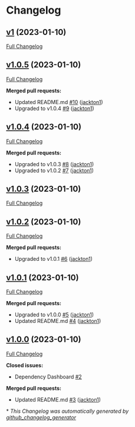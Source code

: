 # Changelog

## [v1](https://github.com/tj-actions/cargo-bump/tree/v1) (2023-01-10)

[Full Changelog](https://github.com/tj-actions/cargo-bump/compare/v1.0.5...v1)

## [v1.0.5](https://github.com/tj-actions/cargo-bump/tree/v1.0.5) (2023-01-10)

[Full Changelog](https://github.com/tj-actions/cargo-bump/compare/v1.0.4...v1.0.5)

**Merged pull requests:**

- Updated README.md [\#10](https://github.com/tj-actions/cargo-bump/pull/10) ([jackton1](https://github.com/jackton1))
- Upgraded to v1.0.4 [\#9](https://github.com/tj-actions/cargo-bump/pull/9) ([jackton1](https://github.com/jackton1))

## [v1.0.4](https://github.com/tj-actions/cargo-bump/tree/v1.0.4) (2023-01-10)

[Full Changelog](https://github.com/tj-actions/cargo-bump/compare/v1.0.3...v1.0.4)

**Merged pull requests:**

- Upgraded to v1.0.3 [\#8](https://github.com/tj-actions/cargo-bump/pull/8) ([jackton1](https://github.com/jackton1))
- Upgraded to v1.0.2 [\#7](https://github.com/tj-actions/cargo-bump/pull/7) ([jackton1](https://github.com/jackton1))

## [v1.0.3](https://github.com/tj-actions/cargo-bump/tree/v1.0.3) (2023-01-10)

[Full Changelog](https://github.com/tj-actions/cargo-bump/compare/v1.0.2...v1.0.3)

## [v1.0.2](https://github.com/tj-actions/cargo-bump/tree/v1.0.2) (2023-01-10)

[Full Changelog](https://github.com/tj-actions/cargo-bump/compare/v1.0.1...v1.0.2)

**Merged pull requests:**

- Upgraded to v1.0.1 [\#6](https://github.com/tj-actions/cargo-bump/pull/6) ([jackton1](https://github.com/jackton1))

## [v1.0.1](https://github.com/tj-actions/cargo-bump/tree/v1.0.1) (2023-01-10)

[Full Changelog](https://github.com/tj-actions/cargo-bump/compare/v1.0.0...v1.0.1)

**Merged pull requests:**

- Upgraded to v1.0.0 [\#5](https://github.com/tj-actions/cargo-bump/pull/5) ([jackton1](https://github.com/jackton1))
- Updated README.md [\#4](https://github.com/tj-actions/cargo-bump/pull/4) ([jackton1](https://github.com/jackton1))

## [v1.0.0](https://github.com/tj-actions/cargo-bump/tree/v1.0.0) (2023-01-10)

[Full Changelog](https://github.com/tj-actions/cargo-bump/compare/a74c88bdd5dfc3af2e4fa9c7dd66dd4098ff55b8...v1.0.0)

**Closed issues:**

- Dependency Dashboard [\#2](https://github.com/tj-actions/cargo-bump/issues/2)

**Merged pull requests:**

- Updated README.md [\#3](https://github.com/tj-actions/cargo-bump/pull/3) ([jackton1](https://github.com/jackton1))



\* *This Changelog was automatically generated by [github_changelog_generator](https://github.com/github-changelog-generator/github-changelog-generator)*
